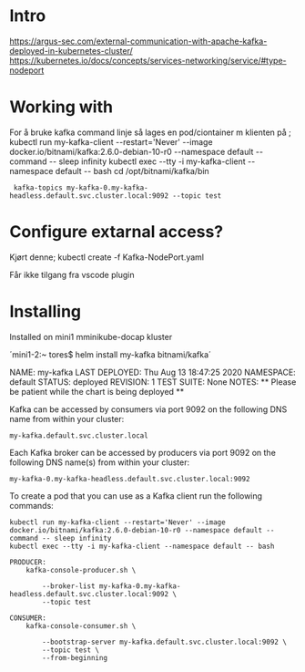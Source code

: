 # Intro
https://argus-sec.com/external-communication-with-apache-kafka-deployed-in-kubernetes-cluster/
https://kubernetes.io/docs/concepts/services-networking/service/#type-nodeport

# Working with
For å bruke kafka command linje så lages en pod/ciontainer m klienten på ; 
    kubectl run my-kafka-client --restart='Never' --image docker.io/bitnami/kafka:2.6.0-debian-10-r0 --namespace default --command -- sleep infinity
    kubectl exec --tty -i my-kafka-client --namespace default -- bash
	cd /opt/bitnami/kafka/bin

     kafka-topics my-kafka-0.my-kafka-headless.default.svc.cluster.local:9092 --topic test


# Configure extarnal access?
Kjørt denne; 
kubectl create -f Kafka-NodePort.yaml 

Får ikke tilgang fra vscode plugin

# Installing
Installed on mini1 mminikube-docap kluster

´mini1-2:~ tores$ helm install my-kafka bitnami/kafka´

NAME: my-kafka
LAST DEPLOYED: Thu Aug 13 18:47:25 2020
NAMESPACE: default
STATUS: deployed
REVISION: 1
TEST SUITE: None
NOTES:
** Please be patient while the chart is being deployed **

Kafka can be accessed by consumers via port 9092 on the following DNS name from within your cluster:

    my-kafka.default.svc.cluster.local

Each Kafka broker can be accessed by producers via port 9092 on the following DNS name(s) from within your cluster:

    my-kafka-0.my-kafka-headless.default.svc.cluster.local:9092

To create a pod that you can use as a Kafka client run the following commands:

    kubectl run my-kafka-client --restart='Never' --image docker.io/bitnami/kafka:2.6.0-debian-10-r0 --namespace default --command -- sleep infinity
    kubectl exec --tty -i my-kafka-client --namespace default -- bash

    PRODUCER:
        kafka-console-producer.sh \
            
            --broker-list my-kafka-0.my-kafka-headless.default.svc.cluster.local:9092 \
            --topic test

    CONSUMER:
        kafka-console-consumer.sh \
            
            --bootstrap-server my-kafka.default.svc.cluster.local:9092 \
            --topic test \
            --from-beginning